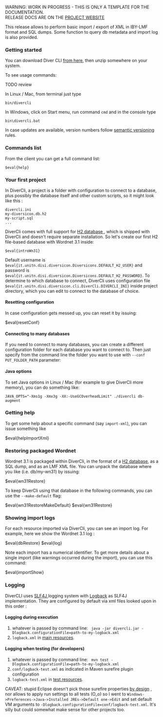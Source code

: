 <p class="josman-to-strip">
WARNING: WORK IN PROGRESS - THIS IS ONLY A TEMPLATE FOR THE DOCUMENTATION. <br/>
RELEASE DOCS ARE ON THE <a href="http://davidleoni.github.io/diversicon/" target="_blank">PROJECT WEBSITE</a>
</p>

This release allows to perform basic import / export of XML in IBY-LMF format and SQL dumps. Some function to query db metadata and import log is also provided.

### Getting started

You can download Diver CLI <a href="../releases/download/divercli-#{version}/divercli-#{version}.zip" target="_blank"> from here</a>, then unzip somewhere on your system.

To see usage commands:

TODO review

In Linux / Mac, from terminal just type

```
bin/divercli
```

In Windows, click on Start menu, run command `cmd` and in the console type

```
bin\divercli.bat
```

In case updates are available, version numbers follow <a href="http://semver.org/" target="_blank">semantic versioning</a> rules.


### Commands list

From the client you can get a full command list:

```
$eval{help}
```

### Your first project

In DiverCli, a project is a folder with configuration to connect to a database, plus possibly the database itself and other custom scripts, so it might look like this :

```
divercli.ini
my-diversicon.db.h2
my-script.sql
...
``` 

DiverCli comes with full support for <a href="http://h2database.com" target="_blank"> H2 database </a>, which is shipped with DiverCli and doesn't require separate installation. So let's create our first H2 file-based database with Wordnet 3.1 inside:

```
$eval{introWn31}
```
   
Default username is `$eval{it.unitn.disi.diversicon.Diversicons.DEFAULT_H2_USER}` and password is `$eval{it.unitn.disi.diversicon.Diversicons.DEFAULT_H2_PASSWORD}`. To determine to which database to connect, DiverCli uses configuration file `$eval{it.unitn.disi.diversicon.cli.DiverCli.DIVERCLI_INI}` inside project directory, which you can edit to connect to the database of choice. 


#### Resetting configuration

In case configuration gets messed up, you can reset it by issuing:

$eval{resetConf}

#### Connecting to many databases

If you need to connect to many databases, you can create a different configuration folder for each database you want to connect to. Then just specify from the command line the folder you want to use with `--conf PUT_FOLDER_PATH` parameter:


#### Java options

To set Java options  in Linux / Mac (for example to give DiverCli more memory), you can do something like:
```
JAVA_OPTS="-Xms1g -Xmx3g -XX:-UseGCOverheadLimit" ./divercli db-augment
```

  
### Getting help

To get some help about a specific command (say `import-xml`), you can issue something like 
    
$eval{helpImportXml}    
              
### Restoring packaged Wordnet

Wordnet 3.1 is packaged within DiverCli, in the format of a <a href="http://www.h2database.com" target="_blank">H2 database</a>, as a SQL dump, and as an LMF XML file. You can unpack the database where you like (i.e. db/my-wn31) by issuing:

$eval{wn31Restore}

To keep DiverCli using that database in the following commands, you can use the `--make-default` flag:

$eval{wn31RestoreMakeDefault}
$eval{wn31Restore}

              
### Showing import logs

For each resource imported via DiverCli, you can see an import log. For example, here we show the Wordnet 3.1 log :
 
$eval{dbRestore}
$eval{log}

Note each import has a numerical identifier. To get more details about a single import (like warnings occurred during the import), you can use this command:

$eval{importShow}


### Logging

DiverCLI uses <a href="http://www.slf4j.org" target="_blank">SLF4J </a> logging system with <a href="http://logback.qos.ch/" target="_blank"> Logback</a> as SLF4J implementation. They are configured by default via xml files looked upon in this order :

#### Logging during execution

1. whatever is passed by command line: ` java -jar divercli.jar -Dlogback.configurationFile=path-to-my-logback.xml` 
2. `logback.xml` in [main resources](src/main/resources/logback.xml). 

#### Logging when testing (for developers)

1. whatever is passed by command line: ` mvn test -Dlogback.configurationFile=path-to-my-logback.xml`
2. `conf/logback-test.xml` as indicated in Maven surefire plugin configuration 
3. `logback-test.xml` in [test resources](src/test/resources/logback-test.xml). 

CAVEAT: stupid Eclipse doesn't pick those surefire properties [by design](https://bugs.eclipse.org/bugs/show_bug.cgi?id=388683) , nor allows to apply run settings to all tests (O_o) so I went to `Windows->Preferences->Java->Installed JREs->Default one->Edit` and set default VM arguments to `-Dlogback.configurationFile=conf/logback-test.xml`. It's silly but could somewhat make sense for other projects too. 
 